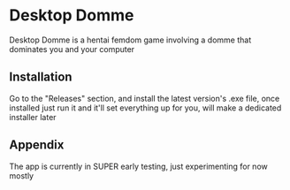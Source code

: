
# Desktop Domme

Desktop Domme is a hentai femdom game involving a domme that dominates you and your computer

## Installation

Go to the "Releases" section, and install the latest version's .exe file, once installed just run it and it'll set everything up for you, will make a dedicated installer later
## Appendix

The app is currently in SUPER early testing, just experimenting for now mostly
